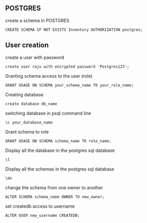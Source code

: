 ## POSTGRES
create a schema in POSTGRES
```
CREATE SCHEMA IF NOT EXISTS Inventory AUTHORIZATION postgres;
```
## User creation  
create a user with password
```
create user raju with encrypted password 'Postgres123';
```
Granting schema access to the user (role)
```
GRANT USAGE ON SCHEMA your_schema_name TO your_role_name;

```
Creating database
```
create database db_name
```
switching database in psql command line
```
\c your_database_name
```
Grant schema to role
```
GRANT USAGE ON SCHEMA schema_name TO role_name;
```
Display all the database in the postgres sql database 
```
\l
```
Display all the schemas in the postgres sql database 
```
\dn
```
change the schema from one owner to another
```
ALTER SCHEMA schema_name OWNER TO new_owner;
```
set createdb access to username 
```
ALTER USER new_username CREATEDB;
```
